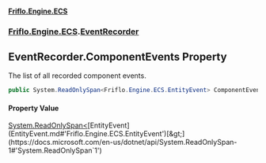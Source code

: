 #### [Friflo.Engine.ECS](index.md#'index')
### [Friflo.Engine.ECS](Friflo.Engine.ECS.md#'Friflo.Engine.ECS').[EventRecorder](EventRecorder.md#'Friflo.Engine.ECS.EventRecorder')

## EventRecorder.ComponentEvents Property

The list of all recorded component events.

```csharp
public System.ReadOnlySpan<Friflo.Engine.ECS.EntityEvent> ComponentEvents { get; }
```

#### Property Value
[System.ReadOnlySpan&lt;](https://docs.microsoft.com/en-us/dotnet/api/System.ReadOnlySpan-1#'System.ReadOnlySpan`1')[EntityEvent](EntityEvent.md#'Friflo.Engine.ECS.EntityEvent')[&gt;](https://docs.microsoft.com/en-us/dotnet/api/System.ReadOnlySpan-1#'System.ReadOnlySpan`1')